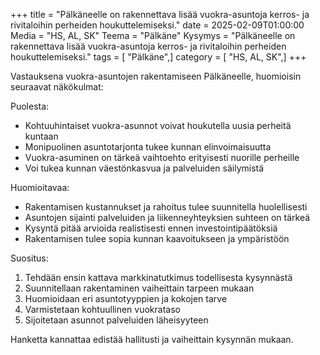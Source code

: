 +++
title = "Pälkäneelle on rakennettava lisää vuokra-asuntoja kerros- ja rivitaloihin perheiden houkuttelemiseksi."
date = 2025-02-09T01:00:00
Media = "HS, AL, SK"
Teema = "Pälkäne"
Kysymys = "Pälkäneelle on rakennettava lisää vuokra-asuntoja kerros- ja rivitaloihin perheiden houkuttelemiseksi."
tags = [ "Pälkäne",]
category = [ "HS, AL, SK",]
+++

Vastauksena vuokra-asuntojen rakentamiseen Pälkäneelle, huomioisin seuraavat näkökulmat:

Puolesta:
- Kohtuuhintaiset vuokra-asunnot voivat houkutella uusia perheitä kuntaan
- Monipuolinen asuntotarjonta tukee kunnan elinvoimaisuutta
- Vuokra-asuminen on tärkeä vaihtoehto erityisesti nuorille perheille
- Voi tukea kunnan väestönkasvua ja palveluiden säilymistä

Huomioitavaa:
- Rakentamisen kustannukset ja rahoitus tulee suunnitella huolellisesti
- Asuntojen sijainti palveluiden ja liikenneyhteyksien suhteen on tärkeä
- Kysyntä pitää arvioida realistisesti ennen investointipäätöksiä
- Rakentamisen tulee sopia kunnan kaavoitukseen ja ympäristöön

Suositus:
1. Tehdään ensin kattava markkinatutkimus todellisesta kysynnästä
2. Suunnitellaan rakentaminen vaiheittain tarpeen mukaan
3. Huomioidaan eri asuntotyyppien ja kokojen tarve
4. Varmistetaan kohtuullinen vuokrataso
5. Sijoitetaan asunnot palveluiden läheisyyteen

Hanketta kannattaa edistää hallitusti ja vaiheittain kysynnän mukaan.